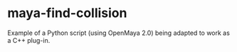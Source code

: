 # maya-find-collision

Example of a Python script (using OpenMaya 2.0) being adapted to work as a C++ plug-in.

